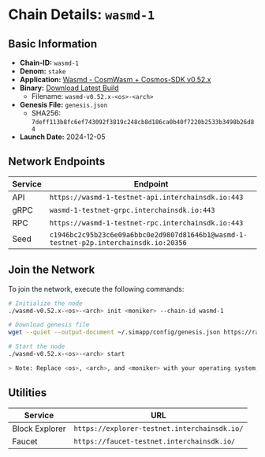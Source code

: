 # Chain Details: `wasmd-1`

## Basic Information

- **Chain-ID:** `wasmd-1`
- **Denom:** `stake`
- **Application:** [Wasmd - CosmWasm + Cosmos-SDK v0.52.x](https://github.com/CosmWasm/wasmd)
- **Binary:** [Download Latest Build](https://github.com/cosmos/nightly-stack/actions/workflows/nightlies-scheduled.yaml)
  - Filename: `wasmd-v0.52.x-<os>-<arch>`
- **Genesis File:** `genesis.json`
  - SHA256: `7deff113b8fc6ef743092f3819c248cb8d186ca0b40f7220b2533b3498b26d84`
- **Launch Date:** 2024-12-05

## Network Endpoints

| Service | Endpoint                                                                            |
| ------- | ----------------------------------------------------------------------------------- |
| API     | `https://wasmd-1-testnet-api.interchainsdk.io:443`                                    |
| gRPC    | `wasmd-1-testnet-grpc.interchainsdk.io:443`                                           |
| RPC     | `https://wasmd-1-testnet-rpc.interchainsdk.io:443`                                    |
| Seed    | `c1946bc2c95b23c6e09a6bbc0e2d9807d81646b1@wasmd-1-testnet-p2p.interchainsdk.io:20356` |

## Join the Network

To join the network, execute the following commands:

```bash
# Initialize the node
./wasmd-v0.52.x-<os>-<arch> init <moniker> --chain-id wasmd-1

# Download genesis file
wget --quiet --output-document ~/.simapp/config/genesis.json https://raw.githubusercontent.com/cosmos/nightly-stack/refs/heads/main/long-lived-testnets/wasmd-1/genesis.json

# Start the node
./wasmd-v0.52.x-<os>-<arch> start

> Note: Replace <os>, <arch>, and <moniker> with your operating system, architecture, and desired node name respectively.
```

## Utilities

| Service        | URL                                          |
| -------------- | -------------------------------------------- |
| Block Explorer | `https://explorer-testnet.interchainsdk.io/` |
| Faucet         | `https://faucet-testnet.interchainsdk.io/`   |
